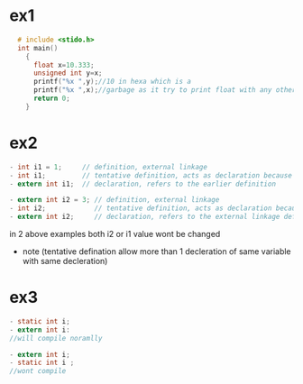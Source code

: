 # ex1
```c
  # include <stido.h>
  int main()
    {
      float x=10.333;
      unsigned int y=x;
      printf("%x ",y);//10 in hexa which is a
      printf("%x ",x);//garbage as it try to print float with any other specifier than %f 
      return 0;
    } 
```
# ex2 
```c
- int i1 = 1;     // definition, external linkage
- int i1;         // tentative definition, acts as declaration because i1 is defined
- extern int i1;  // declaration, refers to the earlier definition
```
```c
- extern int i2 = 3; // definition, external linkage
- int i2;            // tentative definition, acts as declaration because i2 is defined
- extern int i2;     // declaration, refers to the external linkage definition
```
in 2 above examples both i2 or i1  value wont be changed 

- note (tentative defination allow more than 1 decleration of same variable with same decleration)
# ex3 
```c
- static int i;
- extern int i:
//will compile noramlly 
```

```c
- extern int i;
- static int i ;  
//wont compile
```
